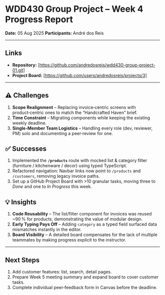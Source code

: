 # WDD430 Group Project – Week 4 Progress Report

**Date:** 05 Aug 2025
**Participants:** André dos Reis

---

## Links

* **Repository:** [https://github.com/andredosreis/wdd430-group-project-01.git]
* **Project Board:** [https://github.com/users/andredosreis/projects/3]


---

## ⚠️ Challenges

1. **Scope Realignment** – Replacing invoice‑centric screens with product‑centric ones to match the “Handcrafted Haven” brief.
2. **Time Constraint** – Migrating components while keeping the existing weekly deadline.
3. **Single‑Member Team Logistics** – Handling every role (dev, reviewer, PM) solo and documenting a peer‑review for one.

## ✅ Successes

1. Implemented the **`/products`** route with mocked list & category filter (furniture / kitchenware / decor) using typed TypeScript.
2. Refactored navigation: Navbar links now point to `/products` and `/customers`, removing legacy invoice paths.
3. Set up a GitHub Project Board with >10 granular tasks, moving three to *Done* and one to *In Progress* this week.

## 💡 Insights

1. **Code Reusability** – The list/filter component for invoices was reused \~90 % for products, demonstrating the value of modular design.
2. **Early Typing Pays Off** – Adding `category` as a typed field surfaced data mismatches instantly in the editor.
3. **Board Visibility** – A detailed board compensates for the lack of multiple teammates by making progress explicit to the instructor.

---

## Next Steps

1. Add customer features: list, search, detail pages.
2. Prepare Week 5 meeting summary and expand board to cover customer tasks.
3. Complete individual peer‑feedback form in Canvas before the deadline.
